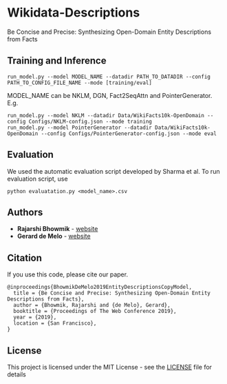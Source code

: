 # Wikidata-Descriptions
Be Concise and Precise: Synthesizing Open-Domain Entity Descriptions from Facts

## Training and Inference
```
run_model.py --model MODEL_NAME --datadir PATH_TO_DATADIR --config PATH_TO_CONFIG_FILE_NAME --mode [training/eval]
```
MODEL_NAME can be NKLM, DGN, Fact2SeqAttn and PointerGenerator. E.g.
```
run_model.py --model NKLM --datadir Data/WikiFacts10k-OpenDomain --config Configs/NKLM-config.json --mode training
run_model.py --model PointerGenerator --datadir Data/WikiFacts10k-OpenDomain --config Configs/PointerGenerator-config.json --mode eval

```
## Evaluation
We used the automatic evaluation script developed by Sharma et al. 
To run evaluation script, use

```
python evaluatation.py <model_name>.csv
```

## Authors

* **Rajarshi Bhowmik**  - [website](https://kingsaint.github.io)
* **Gerard de Melo** - [website](http://gerard.demelo.org)

## Citation

If you use this code, please cite our paper.

```
@inproceedings{BhowmikDeMelo2019EntityDescriptionsCopyModel,
  title = {Be Concise and Precise: Synthesizing Open-Domain Entity Descriptions from Facts},
  author = {Bhowmik, Rajarshi and {de Melo}, Gerard},
  booktitle = {Proceedings of The Web Conference 2019},
  year = {2019},
  location = {San Francisco},
}
```

## License

This project is licensed under the MIT License - see the [LICENSE](LICENSE) file for details
